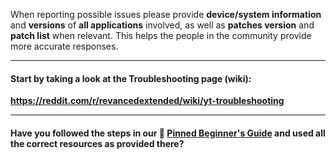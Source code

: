 When reporting possible issues please provide **device/system information** and **versions** of **all applications** involved, as well as **patches version** and **patch list** when relevant. This helps the people in the community provide more accurate responses.
___

#### Start by taking a look at the Troubleshooting page (wiki):

**https://reddit.com/r/revancedextended/wiki/yt-troubleshooting**
___

#### Have you followed the steps in our 📌 [Pinned Beginner's Guide](https://www.reddit.com/r/revancedextended/comments/12vxggr/_/) and used all the correct resources as provided there?
